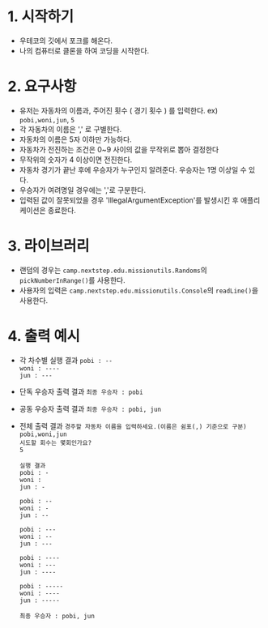 # 1. 시작하기
 - 우테코의 깃에서 포크를 해온다.
 - 나의 컴퓨터로 클론을 하여 코딩을 시작한다.

# 2. 요구사항
 - 유저는 자동차의 이름과, 주어진 횟수 ( 경기 횟수 ) 를 입력한다.
    ex) `pobi,woni,jun`, `5`
 - 각 자동차의 이름은 ',' 로 구별한다.
 - 자동차의 이름은 5자 이하만 가능하다.
 - 자동차가 전진하는 조건은 0~9 사이의 값을 무작위로 뽑아 결정한다
 - 무작위의 숫자가 4 이상이면 전진한다.
 - 자동차 경기가 끝난 후에 우승자가 누구인지 알려준다. 우승자는 1명 이상일 수 있다.
 - 우승자가 여려명일 경우에는 ','로 구분한다.
 - 입력된 값이 잘못되었을 경우 'IllegalArgumentException'를 발생시킨 후 애플리케이션은 종료한다.

# 3. 라이브러리
 - 랜덤의 경우는 `camp.nextstep.edu.missionutils.Randoms`의 `pickNumberInRange()`를 사용한다.
 - 사용자의 입력은 `camp.nextstep.edu.missionutils.Console`의 `readLine()`을 사용한다.

# 4. 출력 예시
 - 각 차수별 실행 결과
    `pobi : --`  
    `woni : ----`  
    `jun : ---`  

 - 단독 우승자 출력 결과
    `최종 우승자 : pobi`  

 - 공동 우승자 출력 결과
    `최종 우승자 : pobi, jun`  

 - 전체 출력 결과
   `경주할 자동차 이름을 입력하세요.(이름은 쉼표(,) 기준으로 구분)`  
   `pobi,woni,jun`  
   `시도할 회수는 몇회인가요?`  
   `5`  
  
   `실행 결과`  
   `pobi : -`  
   `woni :`  
   `jun : -`  
  
   `pobi : --`  
   `woni : -`  
   `jun : --`  
  
   `pobi : ---`  
   `woni : --`  
   `jun : ---`  
  
   `pobi : ----`  
   `woni : ---`  
   `jun : ----`  
  
   `pobi : -----`  
   `woni : ----`  
   `jun : -----`  
  
   `최종 우승자 : pobi, jun`  